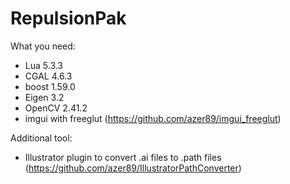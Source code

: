# RepulsionPak

What you need:
* Lua 5.3.3
* CGAL 4.6.3
* boost 1.59.0
* Eigen 3.2
* OpenCV 2.41.2
* imgui with freeglut (https://github.com/azer89/imgui_freeglut)

Additional tool:
* Illustrator plugin to convert .ai files to .path files (https://github.com/azer89/IllustratorPathConverter)
